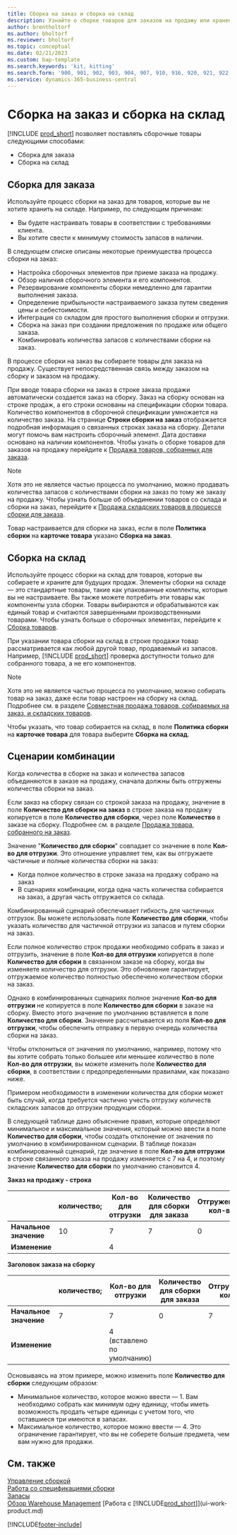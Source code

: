 ```yaml
---
title: Сборка на заказ и сборка на склад
description: Узнайте о сборке товаров для заказов на продажу или хранении на складе для будущих продаж.
author: brentholtorf
ms.author: bholtorf
ms.reviewer: bholtorf
ms.topic: conceptual
ms.date: 02/21/2023
ms.custom: bap-template
ms.search.keywords: 'kit, kitting'
ms.search.form: '900, 901, 902, 903, 904, 907, 910, 916, 920, 921, 922, 923, 940, 941, 942, 930, 931, 932, 914, 915, 905'
ms.service: dynamics-365-business-central
---
```

# Сборка на заказ и сборка на склад

[!INCLUDE [prod_short](includes/prod_short.md)] позволяет поставлять сборочные товары следующими способами:

* Сборка для заказа  
* Сборка на склад  

## Сборка для заказа

Используйте процесс сборки на заказ для товаров, которые вы не хотите хранить на складе. Например, по следующим причинам:

* Вы будете настраивать товары в соответствии с требованиями клиента.
* Вы хотите свести к минимуму стоимость запасов в наличии.

В следующем списке описаны некоторые преимущества процесса сборки на заказ:  

* Настройка сборочных элементов при приеме заказа на продажу.  
* Обзор наличия сборочного элемента и его компонентов.  
* Резервирование компоненты сборки немедленно для гарантии выполнения заказа.  
* Определение прибыльности настраиваемого заказа путем сведения цены и себестоимости.  
* Интеграция со складом для простого выполнения сборки и отгрузки.  
* Сборка на заказ при создании предложения по продаже или общего заказа.  
* Комбинировать количества запасов с количествами сборки на заказ.  

В процессе сборки на заказ вы собираете товары для заказа на продажу. Существует непосредственная связь между заказом на сборку и заказом на продажу.  

При вводе товара сборки на заказ в строке заказа продажи автоматически создается заказ на сборку. Заказ на сборку основан на строке продаж, а его строки основаны на спецификации сборки товара. Количество компонентов в сборочной спецификации умножается на количество заказа. На странице **Строки сборки на заказ** отображается подробная информация о связанных строках заказа на сборку. Детали могут помочь вам настроить сборочный элемент. Дата доставки основано на наличии компонентов. Чтобы узнать о сборке товаров для заказов на продажу перейдите к [Продажа товаров, собранных для заказа](assembly-how-to-sell-items-assembled-to-order.md).  

> [!NOTE]  
> Хотя это не является частью процесса по умолчанию, можно продавать количества запасов с количествами сборки на заказ по тому же заказу на продажу. Чтобы узнать больше об объединении товаров со склада и сборки на заказ, перейдите к [Продажа складских товаров в процессе сборки для заказа](assembly-how-to-sell-inventory-items-in-assemble-to-order-flows.md).  

Товар настраивается для сборки на заказ, если в поле **Политика сборки** на **карточке товара** указано **Сборка на заказ**.  

## Сборка на склад

Используйте процесс сборки на склад для товаров, которые вы собираете и храните для будущих продаж. Элементы сборки на складе — это стандартные товары, такие как упакованные комплекты, которые вы не настраиваете. Вы также можете потребить эти товары как компоненты узла сборки. Товары выбираются и обрабатываются как единый товар и считаются завершенными производственными товарами. Чтобы узнать больше о сборочных элементах, перейдите к [Сборка товаров](assembly-how-to-assemble-items.md).  

При указании товара сборки на склад в строке продажи товар рассматривается как любой другой товар, продаваемый из запасов. Например, [!INCLUDE [prod_short](includes/prod_short.md)] проверка доступности только для собранного товара, а не его компонентов.  

> [!NOTE]  
> Хотя это не является частью процесса по умолчанию, можно собирать товар на заказ, даже если товар настроен на сборку на склад. Подробнее см. в разделе [Совместная продажа товаров, собираемых на заказ, и складских товаров](assembly-how-to-sell-assemble-to-order-items-and-inventory-items-together.md).  

Чтобы указать, что товар собирается на склад, в поле **Политика сборки** на **карточке товара** для товара выберите **Сборка на склад**.  

## Сценарии комбинации

Когда количества в сборке на заказ и количества запасов объединяются в заказе на продажу, сначала должны быть отгружены количества сборки на заказ.  

Если заказ на сборку связан со строкой заказа на продажу, значение в поле **Количество для сборки на заказ** в строке заказа на продажу копируется в поле **Количество для сборки**, через поле **Количество** в заказе на сборку. Подробнее см. в разделе [Продажа товара, собранного на заказ](assembly-how-to-sell-items-assembled-to-order.md).  

Значение "**Количество для сборки**" совпадает со значение в поле **Кол-во для отгрузки**. Это отношение управляет тем, как вы отгружаете частичные и полные количества сборки на заказ:

* Когда полное количество в строке заказа на продажу собрано на заказ
* В сценариях комбинации, когда одна часть количества собирается на заказ, а другая часть отгружается со склада.

Комбинированный сценарий обеспечивает гибкость для частичных отгрузок. Вы можете использовать поле **Количество для сборки**, чтобы указать количество для частичной отгрузки из запасов и путем сборки на заказ.  

Если полное количество строк продажи необходимо собрать в заказ и отгрузить, значение в поле **Кол-во для отгрузки** копируется в поле **Количество для сборки** в связанном заказе на сборку, когда вы изменяете количество для отгрузки. Это обновление гарантирует, отгружаемое количество полностью обеспечено количеством сборки на заказ.  

Однако в комбинированных сценариях полное значение **Кол-во для отгрузки** не копируется в поле **Количество для сборки** в заказе на сборку. Вместо этого значение по умолчанию вставляется в поле **Количество для сборки**. Значение рассчитывается из поля **Кол-во для отгрузки**, чтобы обеспечить отправку в первую очередь количества сборки на заказ.

Чтобы отклониться от значения по умолчанию, например, потому что вы хотите собрать только большее или меньшее количество в поле **Кол-во для отгрузки**, вы можете изменить поле **Количество для сборки**, в соответствии с предопределенными правилами, как показано ниже.  

Примером необходимости в изменении количества для сборки может быть случай, когда требуется частично учесть отгрузку количеств складских запасов до отгрузки продукции сборки.  

В следующей таблице дано объяснение правил, которые определяют минимальное и максимальное значения, который можно ввести в поле **Количество для сборки**, чтобы создать отклонение от значения по умолчанию в комбинированном сценарии. В таблице показан комбинированный сценарий, где значение в поле **Кол-во для отгрузки** в строке связанного заказа на продажу изменяется с 7 на 4, и поэтому значение **Количество для сборки** по умолчанию становится 4.  

**Заказ на продажу - строка**

|                | **количество;** | **Кол-во для отгрузки** | **Количество для сборки для заказа** | **Отгруженное кол-во** |
|----------------|--------------|------------------|-------------------------------|----------------------|
|**Начальное значение**| 10          | 7                | 7                             | 0                    |
|**Изменение**      |              | 4                |                               |                      |

**Заголовок заказа на сборку**

|                | **количество;** | **Кол-во для отгрузки** | **Количество для сборки для заказа** | **Отгруженное кол-во** |
|----------------|--------------|------------------|-------------------------------|----------------------|
|**Начальное значение**| 7           | 7                | 0                             | 7                    |
|**Изменение**      |              | 4 (вставлено по умолчанию)|                         |                      |

Основываясь на этом примере, можно изменить поле **Количество для сборки** следующим образом:  

* Минимальное количество, которое можно ввести — 1. Вам необходимо собрать как минимум одну единицу, чтобы иметь возможность продать четыре единицы с учетом того, что оставшиеся три имеются в запасах.  
* Максимальное количество, которое можно ввести — 4. Это ограничение гарантирует, что вы не соберете больше предмета, чем вам нужно для продажи.  

## См. также

[Управление сборкой](assembly-assemble-items.md)  
[Работа со спецификациями сборки](assembly-how-work-assembly-boms.md)  
[Запасы](inventory-manage-inventory.md)  
[Обзор Warehouse Management](design-details-warehouse-management.md)
[Работа с [!INCLUDE[prod_short](includes/prod_short.md)]](ui-work-product.md)

[!INCLUDE[footer-include](includes/footer-banner.md)]
